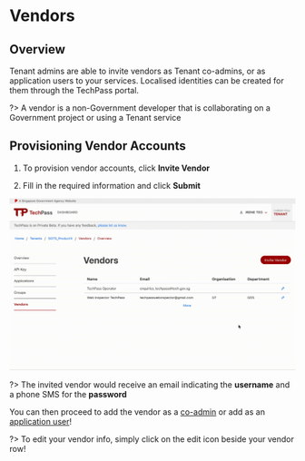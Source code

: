 # Vendors
## Overview
Tenant admins are able to invite vendors as Tenant co-admins, or as application users to your services. Localised identities can be created for them through the TechPass portal.

?> A vendor is a non-Government developer that is collaborating on a Government project or using a Tenant service

## Provisioning Vendor Accounts
 1. To provision vendor accounts, click **Invite Vendor**

 2. Fill in the required information and click **Submit**

![add_vendor](assets/add_vendor.gif)


?> The invited vendor would receive an email indicating the **username** and a phone SMS for the **password**

You can then proceed to add the vendor as a [co-admin](namespaces#Managing-Tenant-Admins) or add as an [application user](applications#Managing-Access-to-your-App)!

?> To edit your vendor info, simply click on the edit icon beside your vendor row!